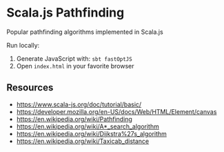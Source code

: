 # Scala.js Pathfinding

Popular pathfinding algorithms implemented in Scala.js

Run locally:
1. Generate JavaScript with: `sbt fastOptJS`
2. Open `index.html` in your favorite browser

## Resources
- https://www.scala-js.org/doc/tutorial/basic/
- https://developer.mozilla.org/en-US/docs/Web/HTML/Element/canvas
- https://en.wikipedia.org/wiki/Pathfinding
- https://en.wikipedia.org/wiki/A*_search_algorithm
- https://en.wikipedia.org/wiki/Dijkstra%27s_algorithm
- https://en.wikipedia.org/wiki/Taxicab_distance